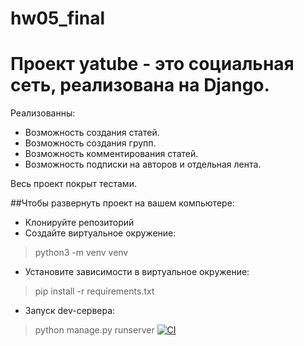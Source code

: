 # hw05_final
# Проект yatube - это социальная сеть, реализована на Django.
Реализованны:
 - Возможность создания статей.
 - Возможность создания групп.
 - Возможность комментирования статей.
 - Возможность подписки на авторов и отдельная лента.
  
  Весь проект покрыт тестами.
  
  ##Чтобы развернуть проект на вашем компьютере:
- Клонируйте репозиторий
- Создайте виртуальное окружение:
>python3 -m venv venv
- Установите зависимости в виртуальное окружение:
>pip install -r requirements.txt
- Запуск dev-сервера:
> python manage.py runserver
[![CI](https://github.com/yandex-praktikum/hw05_final/actions/workflows/python-app.yml/badge.svg?branch=master)](https://github.com/yandex-praktikum/hw05_final/actions/workflows/python-app.yml)

